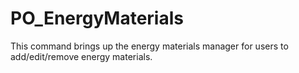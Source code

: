 # PO\_EnergyMaterials

This command brings up the energy materials manager for users to add/edit/remove energy materials.

